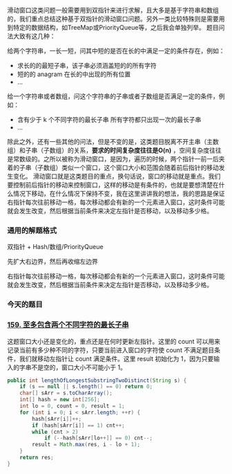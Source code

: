 滑动窗口这类问题一般需要用到双指针来进行求解，且大多是基于字符串和数组的，我们重点总结这种基于双指针的滑动窗口问题。另外一类比较特殊则是需要用到特定的数据结构，如TreeMap或PriorityQueue等，之后我会单独列举。
题目问法大致有这几种：

给两个字符串，一长一短，问其中短的是否在长的中满足一定的条件存在，例如：

- 求长的的最短子串，该子串必须涵盖短的的所有字符
- 短的的 anagram 在长的中出现的所有位置
- ...

给一个字符串或者数组，问这个字符串的子串或者子数组是否满足一定的条件，例如：

- 含有少于 k 个不同字符的最长子串
 所有字符都只出现一次的最长子串
- ...

除此之外，还有一些其他的问法，但是不变的是，这类题目脱离不开主串（主数组）和子串（子数组）的关系，**要求的时间复杂度往往是O(n)** ，空间复杂度往往是常数级的。之所以被称为滑动窗口，是因为，遍历的时候，两个指针一前一后夹着的子串（子数组）类似一个窗口，这个窗口大小和范围会随着前后指针的移动发生变化。
滑动窗口就是这类题目的重点，换句话说，窗口的移动就是重点。我们要控制前后指针的移动来控制窗口，这样的移动是有条件的，也就是要想清楚在什么情况下移动，在什么情况下保持不变，我在这里讲讲我的想法，我的思路是保证右指针每次往前移动一格，每次移动都会有新的一个元素进入窗口，这时条件可能就会发生改变，然后根据当前条件来决定左指针是否移动，以及移动多少格。

### 通用的解题格式
双指针 + Hash/数组/PriorityQueue

先扩大右边界，然后再收缩左边界

右指针每次往前移动一格，每次移动都会有新的一个元素进入窗口，这时条件可能就会发生改变，然后根据当前条件来决定左指针是否移动，以及移动多少格。

### 今天的题目

### [159. 至多包含两个不同字符的最长子串](https://leetcode-cn.com/problems/longest-substring-with-at-most-two-distinct-characters/)

这题窗口大小还是变化的，重点还是在何时更新左指针。这里的 count 可以用来记录当前有多少种不同的字符，只要当前进入窗口的字符使 count 不满足题目条件，我们就移动左指针让 count 满足条件。这里 result 初始化为 1，因为只要输入的字串不是空的，窗口大小不可能小于 1。

```Java
public int lengthOfLongestSubstringTwoDistinct(String s) {
    if (s == null || s.length() == 0) return 0;
    char[] sArr = s.toCharArray();
    int[] hash = new int[256];
    int lo = 0, count = 0, result = 1;
    for (int i = 0; i < sArr.length; ++r) {
        hash[sArr[i]]++;
        if (hash[sArr[i]] == 1) cnt++; 
        while (cnt > 2) 
            if (--hash[sArr[lo++]] == 0) cnt--;
        result = Math.max(res, i - lo + 1);
    }
    return res;
}
```
